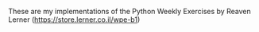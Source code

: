 
These are my implementations of the Python Weekly Exercises by Reaven Lerner (https://store.lerner.co.il/wpe-b1)
 